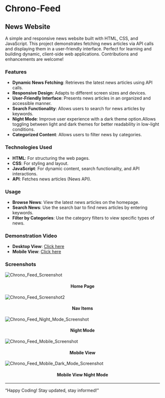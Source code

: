 # Chrono-Feed
## News Website
A simple and responsive news website built with HTML, CSS, and JavaScript. This project demonstrates fetching news articles via API calls and displaying them in a user-friendly interface. Perfect for learning and building dynamic, client-side web applications. Contributions and enhancements are welcome!

### Features

- **Dynamic News Fetching**: Retrieves the latest news articles using API calls.
- **Responsive Design**: Adapts to different screen sizes and devices.
- **User-Friendly Interface**: Presents news articles in an organized and accessible manner.
- **Search Functionality**: Allows users to search for news articles by keywords.
- **Night Mode**: Improve user experience with a dark theme option.Allows toggling between light and dark themes for better readability in low-light conditions.
- **Categorized Content**: Allows users to filter news by categories.

### Technologies Used

- **HTML**: For structuring the web pages.
- **CSS**: For styling and layout.
- **JavaScript**: For dynamic content, search functionality, and API interactions.
- **API**: Fetches news articles (News API).

### Usage

- **Browse News**: View the latest news articles on the homepage.
- **Search News**: Use the search bar to find news articles by entering keywords.
- **Filter by Categories**: Use the category filters to view specific types of news.

### Demonstration Video

- **Desktop View**: [Click here](https://drive.google.com/file/d/1GFNy6F9THpbVn21We9mHgf9rAfMuUvlN/view?usp=sharing)
- **Mobile View**: [Click here](https://drive.google.com/file/d/1UKglIP_RY2xJJDXBazw95w5zNw5Tc5Zu/view?usp=sharing)


### Screenshots

![Chrono_Feed_Screenshot](https://github.com/user-attachments/assets/2fa11095-245a-4f09-b202-1e4753ac1902)
<h4 align="center">Home Page</h4>

![Chrono_Feed_Screenshot2](https://github.com/user-attachments/assets/78c48f73-7723-4729-ad7d-338c6c8d47f6)
<h4 align="center">Nav Items</h4>

![Chrono_Feed_Night_Mode_Screenshot](https://github.com/user-attachments/assets/290c509d-28ca-43a4-9f73-f90229513e07)
<h4 align="center">Night Mode</h4>

![Chrono_Feed_Mobile_Screenshot](https://github.com/user-attachments/assets/e83f942e-b424-4c25-9272-52997d5f31ba)
<h4 align="center">Mobile View</h4>

![Chrono_Feed_Mobile_Dark_Mode_Screenshot](https://github.com/user-attachments/assets/460f456d-bd3f-4d46-82ad-41524c8bcf14)
<h4 align="center">Mobile View Night Mode</h4>

---

“Happy Coding! Stay updated, stay informed!”
